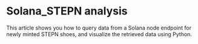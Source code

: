 # Solana_STEPN analysis
 This article shows you how to query data from a Solana node endpoint for newly minted STEPN shoes, and visualize the retrieved data using Python.
